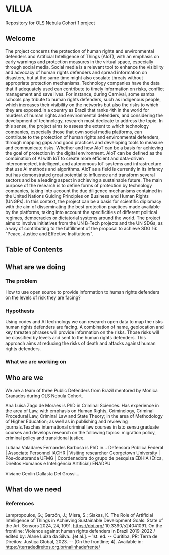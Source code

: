 # VILUA
Repository for OLS Nebula Cohort 1 project

## Welcome
The project concerns the protection of human rights and environmental defenders and Artificial Intelligence of Things (AIoT), with an emphasis on early warnings and protection measures in the virtual space, especially through social media. Social media is a relevant tool to enhance the visibility and advocacy of human rights defenders and spread information on disasters, but at the same time might also escalate threats without appropriate protection mechanisms. Technology companies have the data that if adequately used can contribute to timely information on risks, conflict management and save lives. For instance, during Carnival, some samba schools pay tribute to human rights defenders, such as indigenous people, which increases their visibility on the networks but also the risks to which they are exposed.In a country as Brazil that ranks 4th in the world for murders of human rights and environmental defenders, and considering the development of technology, research must dedicate to address the topic.
In this sense, the project aims to assess the extent to which technology companies, especially those that own social media platforms, can contribute to the protection of human rights and environmental defenders, through mapping gaps and  good practices and developing tools to measure and communicate risks. Whether and how AIoT can be a basis for achieving the goal of protection in the digital environment.
AIoT can be defined as the combination of AI with IoT to create more efficient and data-driven interconnected, intelligent, and autonomous IoT systems and infrastructure that use AI methods and algorithms.
AIoT as a field is currently in its infancy but has demonstrated great potential to influence and
transform several sectors and be a leading aspect in achieving a sustainable future.
The main purpose of the research is to define forms of protection by technology companies, taking into account the due diligence mechanisms contained in the United Nations Guiding Principles on Business and Human Rights (UNGPs).
In this context, the project can be a basis for scientific diplomacy with the aim of disseminating the best protection practices made available by the platforms, taking into account the specificities of different political regimes, democracies or dictatorial systems around the world.
The project aims to involve initiatives from the UN B-Tech projects and the UN SDGs, as a way of contributing to the fulfillment of the proposal to achieve SDG 16: "Peace, Justice and Effective Institutions".


## Table of Contents 

## What are we doing 

### The problem 
How to use open source to provide information to human rights  defenders on the levels of risk they are facing?

### Hypothesis
Using codes and AI technology we can research open data to map the risks human rights defenders are facing. A combination of name, geolocation and key threaten phrases will provide information on the risks. Those risks will be  classified by levels and sent to the human rights defenders.  This approach aims at reducing the risks of death and attacks against human rights defenders.

### What we are working on 


## Who are we 

We are a team of three Public Defenders from Brazil mentored by Monica Granados during OLS Nebula Cohort.

Ana Luisa Zago de Moraes is PhD in Criminal Sciences. Has experience in the area of Law, with emphasis on Human Rights, Criminology, Criminal Procedural Law, Criminal Law and State Theory; in the area of Methodology of Higher Education; as well as in publishing and reviewing journals.Teaches international criminal law courses in lato sensu graduate courses and develops research on the following topics: migration policy, criminal policy and transitional justice.

Lutiana Valadares Fernandes Barbosa is PhD in... Defensora Pública Federal | Associate Personnel IACHR | Visiting researcher Georgetown University | Pós-doutoranda UFMG | Coordenadora do grupo de pesquisa EDHIA (Ética, Direitos Humanos e Inteligência Artificial) ENADPU

Viviane Ceolin Dallasta Del Grossi...

## What do we need

### References
Lampropoulos, G.; Garzón, J.; Misra, S.; Siakas, K. The Role of Artificial Intelligence of Things in Achieving Sustainable Development Goals: State of the Art. Sensors 2024, 24, 1091. https://doi.org/ 10.3390/s24041091. 
On the frontline: Violence against human rights defenders in Brazil 2019-2022 / edited by: Alane Luiza da Silva...[et al.]. – 1st. ed. -- Curitiba, PR: Terra de Direitos: Justiça Global, 2023. --
(On the frontline; 4). Available in:  https://terradedireitos.org.br/nalinhadefrente/

 
